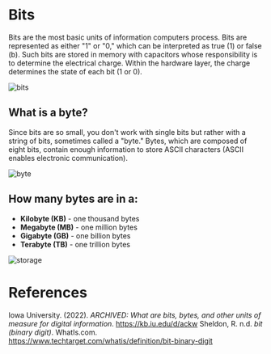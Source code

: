 # Bits 

Bits are the most basic units of information computers process. Bits are represented as either "1" or "0," which can be interpreted as true (1) or false (b). Such bits are stored in memory with capacitors whose responsibility is to determine the electrical charge. Within the hardware layer, the charge determines the state of each bit 
(1 or 0). 

![bits](https://user-images.githubusercontent.com/109105989/207976988-2226aefc-27d8-4cce-9f35-b7d80e4d4dab.png)


## What is a byte?
Since bits are so small, you don't work with single bits but rather with a string of bits, sometimes called a "byte." Bytes, which are composed of eight bits, contain enough information to store ASCII characters (ASCII enables electronic communication). 

![byte](https://user-images.githubusercontent.com/109105989/207977756-f23b7238-81ea-4233-9157-a653d4c25918.png)



## How many bytes are in a: 
- **Kilobyte (KB)** - one thousand bytes 
- **Megabyte (MB)** - one million bytes 
- **Gigabyte (GB)** - one billion bytes 
- **Terabyte (TB)** - one trillion bytes 


![storage](https://user-images.githubusercontent.com/109105989/207977842-45ebf4bc-6c96-4e23-891d-feba4f44a7d3.png)


# References 
Iowa University. (2022). *ARCHIVED: What are bits, bytes, and other units of measure for digital information*. <https://kb.iu.edu/d/ackw> 
Sheldon, R. n.d. *bit (binary digit)*. WhatIs.com. <https://www.techtarget.com/whatis/definition/bit-binary-digit> 
